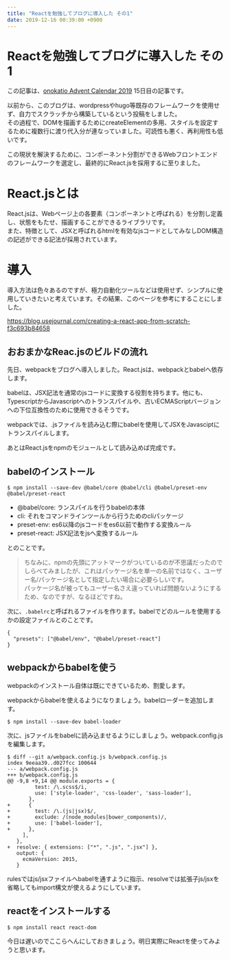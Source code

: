 ```yaml
---
title: "Reactを勉強してブログに導入した その1"
date: 2019-12-16 00:39:00 +0900
---
```


Reactを勉強してブログに導入した その1
===

この記事は、[onokatio Advent Calendar 2019](/adventcalendar/2019/onokatio) 15日目の記事です。  

以前から、このブログは、wordpressやhugo等既存のフレームワークを使用せず、自力でスクラッチから構築しているという投稿をしました。  
その過程で、DOMを描画するためにcreateElementの多用、スタイルを設定するために複数行に渡り代入分が連なっていました。可読性も悪く、再利用性も低いです。  

この現状を解決するために、コンポーネント分割ができるWebフロントエンドのフレームワークを選定し、最終的にReact.jsを採用するに至りました。

# React.jsとは

React.jsは、Webページ上の各要素（コンポーネントと呼ばれる）を分割し定義し、状態をもたせ、描画することができるライブラリです。  
また、特徴として、JSXと呼ばれるhtmlを有効なjsコードとしてみなしDOM構造の記述ができる記法が採用されています。

# 導入

導入方法は色々あるのですが、極力自動化ツールなどは使用せず、シンプルに使用していきたいと考えています。その結果、このページを参考にすることにしました。

https://blog.usejournal.com/creating-a-react-app-from-scratch-f3c693b84658

## おおまかなReac.jsのビルドの流れ

先日、webpackをブログへ導入しました。React.jsは、webpackとbabelへ依存します。

babelは、JSX記法を通常のjsコードに変換する役割を持ちます。他にも、TypescriptからJavascriptへのトランスパイルや、古いECMAScriptバージョンへの下位互換性のために使用できるそうです。

webpackでは、.jsファイルを読み込む際にbabelを使用してJSXをJavasciptにトランスパイルします。

あとはReact.jsをnpmのモジュールとして読み込めば完成です。

## babelのインストール

```
$ npm install --save-dev @babel/core @babel/cli @babel/preset-env @babel/preset-react
```

- @babel/core: ランスパイルを行うbabelの本体
- cli: それをコマンドラインツールから行うためのcliパッケージ
- preset-env: es6以降のjsコードをes6以前で動作する変換ルール
- preset-react: JSX記法をjsへ変換するルール

とのことです。

> ちなみに、npmの先頭にアットマークがついているのが不思議だったのでしらべてみましたが、これはパッケージ名を単一の名前ではなく、ユーザー名/パッケージ名として指定したい場合に必要らしいです。  
>パッケージ名が被ってもユーザー名さえ違っていれば問題ないようにするため、なのですが、なるほどですね。

次に、`.babelrc`と呼ばれるファイルを作ります。babelでどのルールを使用するかの設定ファイルとのことです。

```json=
{
  "presets": ["@babel/env", "@babel/preset-react"]
}
```

## webpackからbabelを使う

webpackのインストール自体は既にできているため、割愛します。

webpackからbabelを使えるようになりましょう。babelローダーを追加します。

```
$ npm install --save-dev babel-loader
```

次に、jsファイルをbabelに読み込ませるようにしましょう。webpack.config.jsを編集します。


```javascript=
$ diff --git a/webpack.config.js b/webpack.config.js
index 9eeaa39..d027fcc 100644
--- a/webpack.config.js
+++ b/webpack.config.js
@@ -9,8 +9,14 @@ module.exports = {
         test: /\.scss$/i,
         use: ['style-loader', 'css-loader', 'sass-loader'],
       },
+      {
+        test: /\.(js|jsx)$/,
+        exclude: /(node_modules|bower_components)/,
+        use: ['babel-loader'],
+      },
     ],
   },
+  resolve: { extensions: ["*", ".js", ".jsx"] },
   output: {
     ecmaVersion: 2015,
   }
```

rulesではjs/jsxファイルへbabelを通すように指示、resolveでは拡張子js/jsxを省略してもimport構文が使えるようにしています。

## reactをインストールする

```shell
$ npm install react react-dom
```

今日は遅いのでここらへんにしておきましょう。明日実際にReactを使ってみようと思います。